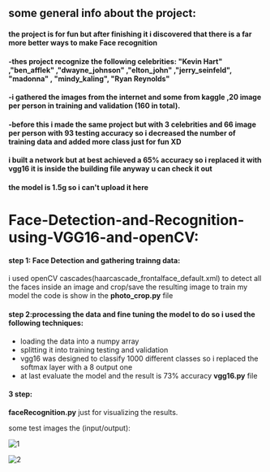 
## some general info about the project:
#### the project is for fun but after finishing it i discovered that there is a far more better ways to make Face recognition
#### -thes project recognize the following celebrities: "Kevin Hart" ,"ben_afflek" ,"dwayne_johnson" ,"elton_john" ,"jerry_seinfeld", "madonna" , "mindy_kaling", "Ryan Reynolds"
#### -i gathered the images from the internet and some from kaggle ,20 image per person in training and validation (160 in total).
#### -before this i made the same project but with 3 celebrities and 66 image per person with 93 testing accuracy so i decreased the number of training data and added more class just for fun XD
#### i built a network but at best achieved a 65% accuracy so i replaced it with vgg16 it is inside the building file anyway u can check it out
#### the model is 1.5g so i can't upload it here
# Face-Detection-and-Recognition-using-VGG16-and-openCV:
#### step 1: Face Detection and gathering trainng data: 

i used openCV cascades(haarcascade_frontalface_default.xml) to detect all the faces inside an image and crop/save the resulting image to train my model the code is show in the **photo_crop.py** file

#### step 2:processing the data and fine tuning the model to do so i used the following techniques:
- loading the data into a numpy array
- splitting it into training testing and validation
- vgg16 was designed to classify 1000 different classes so i replaced the softmax layer with a 8 output one
- at last evaluate the model and the result is 73% accuracy
**vgg16.py** file
#### 3 step:
**faceRecognition.py**
just for visualizing the results.

some test images the (input/output):

![1](https://user-images.githubusercontent.com/57813196/212487952-a423abf9-0f46-4074-900a-b733d98ec72e.png)

![2](https://user-images.githubusercontent.com/57813196/212496086-9bf0edd5-a2e5-4282-a9ad-0c7de5b9143e.png)





